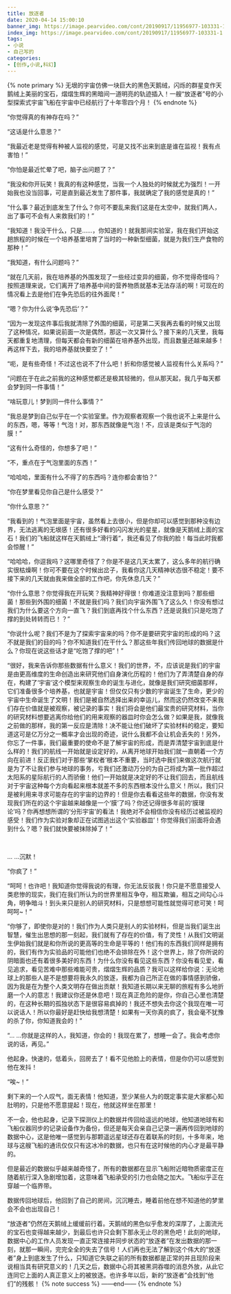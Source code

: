 ```yaml
---
title: 放逐者
date: 2020-04-14 15:00:10
banner_img: https://image.pearvideo.com/cont/20190917/11956977-103331-1.png
index_img: https://image.pearvideo.com/cont/20190917/11956977-103331-1.png
tags:
- 小说
- 自己写的
categories:
- [创作,小说,科幻]
---
```

{% note primary %}
无垠的宇宙仿佛一块巨大的黑色天鹅绒，闪烁的群星变作天鹅绒上美丽的宝石，熠熠生辉的黑暗间一道明亮的轨迹插入！一艘“放逐者”号的小型探索式宇宙飞船在宇宙中已经航行了十年零四个月！
{% endnote %}
        

“你觉得真的有神存在吗？”

 “这话是什么意思？”

 “我最近老是觉得有种被人监视的感觉，可是又找不出来到底是谁在监视！我有点害怕！”

 “你怕是最近忙晕了吧，脑子出问题了？”

 “我没和你开玩笑！我真的有这种感觉，当我一个人独处的时候就尤为强烈！一开始我也没当回事，可是直到最近发生了那件事，我就确定了我的感觉是真的！”

 “什么事？最近到底发生了什么？你可不要乱来我们这是在太空中，就我们两人，出了事可不会有人来救我们的！”

 “我知道！我没干什么，只是……，你知道的！就我那间实验室，我在我们开始这趟旅程的时候在一个培养基里培育了当时的一种新型细菌，就是为我们生产食物的那种！”

 “我知道，有什么问题吗？”

 “就在几天前，我在培养基的外围发现了一些经过变异的细菌，你不觉得奇怪吗？按照道理来说，它们离开了培养基中间的营养物质就基本无法存活的啊！可现在的情况看上去是他们在争先恐后的往外面爬！”

 “嗯？你为什么说‘争先恐后’？”

 “因为一发现这件事后我就清除了外围的细菌，可是第二天我再去看的时候又出现了这种情况，如果说前面一次是偶然，那这一次又算什么？接下来的几天里，我每天都重复地清理，但每天都会有新的细菌在培养基外出现，而且数量还越来越多！再这样下去，我的培养基就快要空了！”

 “呃，是有些奇怪！不过这也说不了什么吧！折和你感觉被人监视有什么关系吗？”

 “问题在于在此之前我的这种感觉都还是极其轻微的，但从那天起，我几乎每天都会梦到同一件事情！”

 “啥玩意儿！梦到同一件什么事情？”

 “我总是梦到自己似乎在一个实验室里。作为观察者观察一个我也说不上来是什么的东西，嗯，等等！气泡！对，那东西就像是气泡！不，应该是类似于气泡的膜！”

 “这有什么奇怪的，你想多了吧！”

 “不，重点在于气泡里面的东西！”

 “哈哈哈，里面有什么不得了的东西吗？连你都会害怕？”

 “你在梦里看见你自己是什么感受？”

 “你什么意思？”

 “我看到的！气泡里面是宇宙，虽然看上去很小，但是你却可以感觉到那种没有边界，无法逃离的无垠感！还有很多好看的闪闪发光的星星，就像是天鹅绒上面的宝石！我们的飞船就这样在天鹅绒上“滑行着”，我还看见了你我的脸！每当此时我都会惊醒！”

 “哈哈哈，你逗我吗？这哪里奇怪了？你是不是这几天太累了，这么多年的航行确实很枯燥啊！你可不要在这个时候出岔子，我看你这几天精神状态很不稳定！要不接下来的几天就由我来做全部的工作吧，你先休息几天？”

 “你什么意思？你觉得我在开玩笑？我精神好得很！你难道没注意到吗？那些细菌！那些到外围的细菌！不就是我们吗？我们向宇宙外围飞了这么久！你没有想过我们为什么要这个方向一直飞？我们到底再找个什么东西？还是说我们只是吃饱了撑的到处转转而已！？”

 “你说什么呢？我们不是为了探索宇宙来的吗？你不是要研究宇宙的形成的吗？这不就是我们的目的吗？你不知道我们在干什么？那这些年我们传回地球的数据是什么？你现在说这些话才是“吃饱了撑的吧”！”

 “很好，我来告诉你那些数据有什么意义！我们的世界，不，应该说是我们的宇宙是由更高维度的生命创造出来研究他们自身演化历程的！他们为了弄清楚自身的存在，构建了‘宇宙’这个模型来观察生命的诞生与进化，就像是我们研究细菌那样，它们准备很多个培养基，也就是宇宙！但仅仅只有少数的宇宙诞生了生命，更少的宇宙中生命诞生了文明！我们是被自然选择出来的幸运儿，然而这仍然改变不来我们存在价值就是被观察，被记录的事实！我们将会是他们最宝贵的研究材料，当你的研究材料想要逃离你给他们的用来观察的器皿时你会怎么做？如果是我，就像我之前做的那样，我的第一反应是清除！决不能让他们破坏了实验材料的稳定，要知道这可是亿万分之一概率才会出现的奇迹，说什么我都不会让机会丢失的！另外，你忘了一件事，我们最重要的使命不是了解宇宙的形成，而是弄清楚宇宙到底是什么样的！我们的航线一开始就是设定好的，从离开地球开始我们就一直朝着一个方向在前进！反正我们对于那些‘掌权者’根本不重要，当时选中我们来做这次航行就是为了不让我们参与地球的事务，亏我们还激动万分的为自己将成为第一批作超过太阳系的星际航行的人而骄傲！他们一开始就是决定好的不让我们回去，而且航线对于宇宙这种每个方向看起来根本就差不多的东西根本没什么意义！所以，我们只是被利用来寻求可能存在的宇宙的边界的！但是你去看看这些年的数据，你没有发现我们所在的这个宇宙越来越像是一个‘膜’了吗？你还记得很多年前的‘膜理论’吗？你再想想所谓的‘分形宇宙’的看法！我绝对不会相信你没有经历过被监视的感受！我们作为实验对象却正在试图逃出这个‘实验器皿’！你觉得我们前面将会遇到什么？嗯？我们就快要被抹除掉了！”

        

… …沉默！

 “你疯了！”

 “呵呵！也许吧！我知道你觉得我说的有理，你无法反驳我！你只是不愿意接受人类悲惨的现实，我们在我们所认为的世界里相互争夺，相互欺骗，相互之间勾心斗角，明争暗斗！到头来只是别人的研究材料，只是想想可能性就觉得可悲可笑！呵呵呵~！”

 “你够了，即使你是对的！我们作为人类只是别人的实验材料，但是当我们诞生出智慧，催生出思想的那一刻起，我们就有了存在的价值，有了灵性！从我们文明诞生伊始我们就是和你所说的更高等的生命是平等的！他们有的东西我们同样是拥有的，我们有作为实验品的可能他们也绝不会排除在外！这个世界上，除了你所说的阴暗面也还有着很多美好的东西！为什么你没有看见这些东西？你没有看见爱，看见追求，看见苦难中那些难能可贵，熠熠生辉的品质？我可以这样给你说：无论地球上的那些人是不是想要将我永久的放逐，我都为自己所正在做的事情感到骄傲，因为我是在为整个人类文明存在做出贡献！我知道长期以来无聊的旅程有多么地折磨一个人的意志！我建议你还是休息吧！现在真正危险的是你，你自己心里也清楚的，在这种长期的孤独状态下是很容易疯掉的！我还不想失去你这个我现在唯一可以说话人！所以你最好是赶快给我想清楚！如果有一天你真的疯了，我会毫不犹豫的杀了你，你知道我会的！”

 “... …你就是这样的人，我知道，你会的！我现在累了，想睡一会了。我会考虑你说的话，再见。”

 他起身。快速的，低着头，回房去了！看不见他脸上的表情，但是你仍可以感觉到他在发抖！

 “唉~！”

 剩下来的一个人叹气，面无表情！他知道，至少某些人为的既定事实是大家都心知肚明的，只是他不愿意提起！现在，他就这样坐在那里！

 不一会，他也起身，记录下探测仪上的数据并传回给遥远的地球，他知道地球有和飞船仪器同步的记录设备作为备份，但还是每天会亲自己记录一遍再传回到地球的数据中心，这是他唯一感觉到与那颗遥远星球还存在着联系的时刻，十多年来，地球与这艘飞船的通讯仅仅只有这冰冷的数据，也只有在这时候他的内心才是最平静的。

 但是最近的数据似乎越来越奇怪了，所有的数据都在显示飞船附近暗物质密度正在随着航行深入急剧增加着，这意味着飞船承受的引力也会随之加大。飞船似乎正在穿越一个临界带。

 数据传回地球后，他回到了自己的房间，沉沉睡去，睡着前他在想不知道他的梦里会不会也出现自己！

“放逐者”仍然在天鹅绒上缓缓前行着。天鹅绒的黑色似乎愈发的深厚了，上面流光的宝石也变得越来越少，到最后也许只会剩下那永无止尽的黑色吧！此刻的地球，数据中心的工作人员发现一直正常连接并同步状态的“放逐者”在发出数据的那一刻，就那一瞬间，完完全全的失去了信号！人们再也无法了解到这个伟大的“放逐者”身上到底发生了什么，只知道它失联之前的所有数据都是正常的并且现阶段来说相当具有研究意义的！几天之后，数据中心将其被黑洞吞噬的消息外放，从此它连同它上面的人真正意义上的被放逐。也许多年以后，新的“放逐者”会找到“他们”的残骸！
{% note success %}
——end——
{% endnote %}
